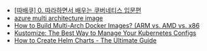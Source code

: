 * [[따배쿠] 0. 따라하면서 배우는 쿠버네티스 입문편](https://www.youtube.com/watch?v=6n5obRKsCRQ&list=PLApuRlvrZKohaBHvXAOhUD-RxD0uQ3z0c)
* [azure multi architecture image](https://learn.microsoft.com/ko-kr/azure/container-registry/push-multi-architecture-images)
* [How to Build Multi-Arch Docker Images? (ARM vs. AMD vs. x86](https://www.youtube.com/watch?v=AQeGdMuJWIM)
* [Kustomize: The Best Way to Manage Your Kubernetes Configs](https://www.youtube.com/watch?v=spCdNeNCuFU)
* [How to Create Helm Charts - The Ultimate Guide](https://www.youtube.com/watch?v=jUYNS90nq8U)
